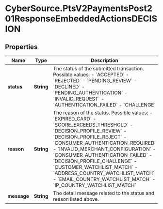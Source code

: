 # CyberSource.PtsV2PaymentsPost201ResponseEmbeddedActionsDECISION

## Properties
Name | Type | Description | Notes
------------ | ------------- | ------------- | -------------
**status** | **String** | The status of the submitted transaction.  Possible values:   - &#x60;ACCEPTED&#x60;   - &#x60;REJECTED&#x60;   - &#x60;PENDING_REVIEW&#x60;   - &#x60;DECLINED&#x60;   - &#x60;PENDING_AUTHENTICATION&#x60;   - &#x60;INVALID_REQUEST&#x60;   - &#x60;AUTHENTICATION_FAILED&#x60;   - &#x60;CHALLENGE&#x60;  | [optional] 
**reason** | **String** | The reason of the status.  Possible values:  - &#x60;EXPIRED_CARD&#x60;  - &#x60;SCORE_EXCEEDS_THRESHOLD&#x60;  - &#x60;DECISION_PROFILE_REVIEW&#x60;  - &#x60;DECISION_PROFILE_REJECT&#x60;  - &#x60;CONSUMER_AUTHENTICATION_REQUIRED&#x60;  - &#x60;INVALID_MERCHANT_CONFIGURATION&#x60;  - &#x60;CONSUMER_AUTHENTICATION_FAILED&#x60;  - &#x60;DECISION_PROFILE_CHALLENGE&#x60;  - &#x60;CUSTOMER_WATCHLIST_MATCH&#x60;  - &#x60;ADDRESS_COUNTRY_WATCHLIST_MATCH&#x60;  - &#x60;EMAIL_COUNTRY_WATCHLIST_MATCH&#x60;  - &#x60;IP_COUNTRY_WATCHLIST_MATCH&#x60;  | [optional] 
**message** | **String** | The detail message related to the status and reason listed above. | [optional] 


